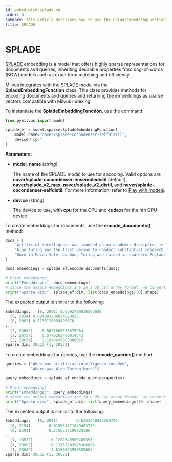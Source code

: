 ```yaml
---
id: embed-with-splade.md
order: 6
summary: This article describes how to use the SpladeEmbeddingFunction to encode documents and queries using the SPLADE model.
title: SPLADE
---
```


# SPLADE

[SPLADE](https://arxiv.org/abs/2109.10086) embedding is a model that offers highly sparse representations for documents and queries, inheriting desirable properties from bag-of-words (BOW) models such as exact term matching and efficiency.

Milvus integrates with the SPLADE model via the __SpladeEmbeddingFunction__ class. This class provides methods for encoding documents and queries and returning the embeddings as sparse vectors compatible with Milvus indexing.

To instantiate the __SpladeEmbeddingFunction__, use the command:

```python
from pymilvus import model

splade_ef = model.sparse.SpladeEmbeddingFunction(
    model_name="naver/splade-cocondenser-selfdistil", 
    device="cpu"
)
```

__Parameters__:

- __model_name__ (_string_)

    The name of the SPLADE model to use for encoding. Valid options are __naver/splade-cocondenser-ensembledistil__ (default), __naver/splade_v2_max__, __naver/splade_v2_distil__, and __naver/splade-cocondenser-selfdistil__. For more information, refer to [Play with models](https://github.com/naver/splade?tab=readme-ov-file#playing-with-the-model).

- __device__ (_string_)

    The device to use, with __cpu__ for the CPU and __cuda:n__ for the nth GPU device.

To create embeddings for documents, use the __encode_documents()__ method:

```python
docs = [
    "Artificial intelligence was founded as an academic discipline in 1956.",
    "Alan Turing was the first person to conduct substantial research in AI.",
    "Born in Maida Vale, London, Turing was raised in southern England.",
]

docs_embeddings = splade_ef.encode_documents(docs)

# Print embeddings
print("Embeddings:", docs_embeddings)
# since the output embeddings are in a 2D csr_array format, we convert them to a list for easier manipulation.
print("Sparse dim:", splade_ef.dim, list(docs_embeddings)[0].shape)
```

The expected output is similar to the following:

```python
Embeddings:   (0, 2001) 0.6392706036567688
  (0, 2034) 0.024093208834528923
  (0, 2082) 0.3230178654193878
...
  (2, 23602)    0.5671860575675964
  (2, 26757)    0.5770265460014343
  (2, 28639)    3.1990697383880615
Sparse dim: 30522 (1, 30522)
```

To create embeddings for queries, use the __encode_queries()__ method:

```python
queries = ["When was artificial intelligence founded", 
           "Where was Alan Turing born?"]

query_embeddings = splade_ef.encode_queries(queries)

# Print embeddings
print("Embeddings:", query_embeddings)
# since the output embeddings are in a 2D csr_array format, we convert them to a list for easier manipulation.
print("Sparse dim:", splade_ef.dim, list(query_embeddings)[0].shape)
```

The expected output is similar to the following:

```python
Embeddings:   (0, 2001)        0.6353746056556702
  (0, 2194)        0.015553371049463749
  (0, 2301)        0.2756537199020386
...
  (1, 18522)        0.1282549500465393
  (1, 23602)        0.13133203983306885
  (1, 28639)        2.8150033950805664
Sparse dim: 30522 (1, 30522)
```
